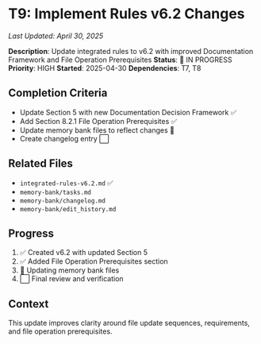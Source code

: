 # T9: Implement Rules v6.2 Changes
*Last Updated: April 30, 2025*

**Description**: Update integrated rules to v6.2 with improved Documentation Framework and File Operation Prerequisites
**Status**: 🔄 IN PROGRESS
**Priority**: HIGH
**Started**: 2025-04-30
**Dependencies**: T7, T8

## Completion Criteria
- Update Section 5 with new Documentation Decision Framework ✅
- Add Section 8.2.1 File Operation Prerequisites ✅
- Update memory bank files to reflect changes 🔄
- Create changelog entry ⬜

## Related Files
- `integrated-rules-v6.2.md` ✅
- `memory-bank/tasks.md`
- `memory-bank/changelog.md`
- `memory-bank/edit_history.md`

## Progress
1. ✅ Created v6.2 with updated Section 5
2. ✅ Added File Operation Prerequisites section
3. 🔄 Updating memory bank files
4. ⬜ Final review and verification

## Context
This update improves clarity around file update sequences, requirements, and file operation prerequisites.